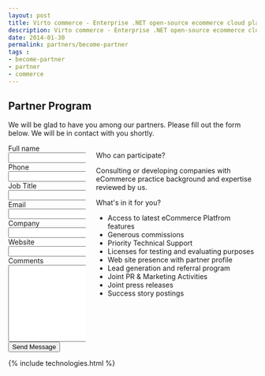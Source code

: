 ```yaml
---
layout: post
title: Virto commerce - Enterprise .NET open-source ecommerce cloud platform. Become Partner
description: Virto commerce - Enterprise .NET open-source ecommerce cloud platform. Become Partner
date: 2014-01-30
permalink: partners/become-partner
tags : 
- become-partner
- partner
- commerce
---
```

<article role="main" class="main">
	<div class="partner __responsive">
		<h1 class="head-title">Partner Program</h1>
		<p class="text">We will be glad to have you among our partners. Please fill out the form below. We will be in contact with you shortly.</p>
		<div class="columns">
			<div class="column">
				<div class="block">
					<form action="">
						<input type="hidden" value="Become a partner" name="Subject"/>
						<input type="hidden" value="true" name="IsResend"/>
						<input type="hidden" value="/thank-you-partner" name="RedirectUrl" />
						<div class="column">
							<div class="control-group">
								<label for="Fullname">Full name</label>
								<input type="text" name="Fullname" class="form-input" required>
							</div>
							<div class="control-group">
								<label for="phone">Phone</label>
								<input type="text" name="Phone" class="form-input" required>
							</div>
							<div class="control-group">
								<label for="jobTitle">Job Title</label>
								<input type="text" name="JobTitle" class="form-input" required>
							</div>
						</div>
						<div class="column">
							<div class="control-group">
								<label for="email">Email</label>
								<input type="text" name="To" class="form-input" required>
							</div>
							<div class="control-group">
								<label for="company">Company</label>
								<input type="text" name="Company" class="form-input" required>
							</div>
							<div class="control-group">
								<label for="web">Website</label>
								<input type="text" name="Website" class="form-input" required>
							</div>
						</div>
						<div class="control-group">
							<label for="descr">Comments</label>
							<textarea rows="10" cols="30" name="Comments" class="form-text" required></textarea>
						</div>
						<div class="control-group">
							<button class="button fill" type="submit">Send Message</button>
						</div>
					</form>
				</div>
			</div>
			<div class="column">
				<div class="block">
					<p class="title">Who can participate?</p>
					<p class="text">Consulting or developing companies with eCommerce practice background and expertise reviewed by us.</p>
					<p class="title">What's in it for you?</p>
					<ul class="list">
						<li>Access to latest eCommerce Platfrom features</li>
						<li>Generous commissions</li>
						<li>Priority Technical Support</li>
						<li>Licenses for testing and evaluating purposes</li>
						<li>Web site presence with partner profile</li>
						<li>Lead generation and referral program</li>
						<li>Joint PR &amp; Marketing Activities</li>
						<li>Joint press releases</li>
						<li>Success story postings</li>
					</ul>
				</div>
			</div>
		</div>
	</div>
	{% include technologies.html %}
</article>
